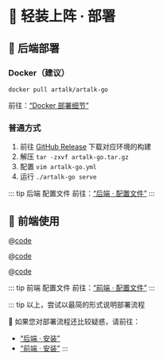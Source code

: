 # 🛫️ 轻装上阵 · 部署

## 🤣 后端部署

### Docker（建议）

`docker pull artalk/artalk-go`

前往：[“Docker 部署细节”](/guide/backend/docker.md)

### 普通方式

1. 前往 [GitHub Release](https://github.com/ArtalkJS/ArtalkGo/releases) 下载对应环境的构建
2. 解压 `tar -zxvf artalk-go.tar.gz`
3. 配置 `vim artalk-go.yml`
4. 运行 `./artalk-go serve`

::: tip 后端 配置文件
前往：[“后端 · 配置文件”](./backend/config.md)
:::

## 🎯 前端使用

<CodeGroup>
  <CodeGroupItem title="CDN" active>

@[code](../code/quick-start/cdn.html)

  </CodeGroupItem>

  <CodeGroupItem title="YARN">

@[code](../code/quick-start/yarn.ts)

  </CodeGroupItem>

  <CodeGroupItem title="NPM">
  
@[code](../code/quick-start/npm.ts)

  </CodeGroupItem>
</CodeGroup>

::: tip 前端 配置文件
前往：[“前端 · 配置文件”](./frontend/config.md)
:::

::: tip
以上，尝试以最简的形式说明部署流程

🌁 如果您对部署流程还比较疑惑，请前往：
- [“后端 · 安装”](./backend/install.md)
- [“前端 · 安装”](./frontend/install.md)
:::
